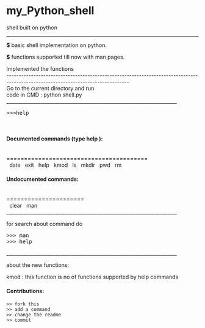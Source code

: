 # my_Python_shell
shell built on python

___________________________________________________________________________________________________________________________________




__$__ basic shell implementation on python.<br>

__$__ functions supported till now with man pages.<br>


</h4>Implemented the functions</h4><br>
--------------------------------------------------------------------------------------------------------------------------------<br>
Go to the current directory and run<br>
code in CMD : python shell.py<br>
______________________________________________________________________<br>
<pre>
>>>help
</pre>
<br>
<h4>Documented commands (type help <topic>):</h4><br>
========================================<br>
&nbsp; date &nbsp; exit &nbsp;  help &nbsp; kmod &nbsp; ls  &nbsp; mkdir &nbsp; pwd &nbsp; rm<br>

<h4>Undocumented commands:</h4><br>
======================<br>
&nbsp; clear &nbsp; man<br>
______________________________________________________________________<br>


for search about command do<br>
<pre>
>>> man <command name>
>>> help <command name>
</pre>

______________________________________________________________________<br>

about the new functions:

kmod : this function is no of functions supported by help commands

<h4>Contributions:</h4>

```
>> fork this 
>> add a command 
>> change the readme 
>> commit
```
